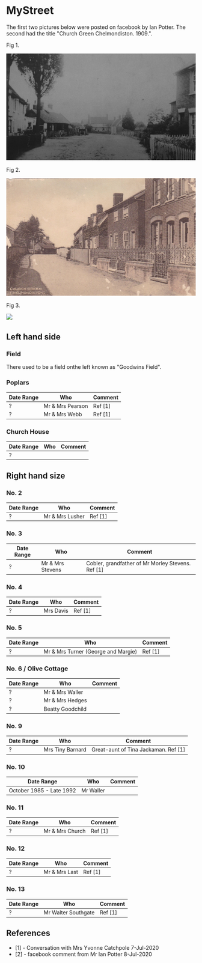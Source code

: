 # MyStreet

The first two pictures below were posted on facebook by Ian Potter. The second had the title "Church Green Chelmondiston. 1909.".
 
Fig 1.

<img src="https://github.com/MartinDavidWaller/MyStreet/blob/master/Pictures/ChurchGreenChurchEnd.jpg?sanitize=true&raw=true" /> 

Fig 2.

<img src="https://github.com/MartinDavidWaller/MyStreet/blob/master/Pictures/ChurchGreen.jpg?sanitize=true&raw=true" />

Fig 3.

<img src="https://github.com/MartinDavidWaller/MyStreet/blob/master/Pictures/TheGreen.jpg?sanitize=true&raw=true" />

## Left hand side

### Field

There used to be a field onthe left known as "Goodwins Field".

### Poplars

| Date Range | Who | Comment |
|------------|-----|---------|
| ? | Mr & Mrs Pearson | Ref [1] |
| ? | Mr & Mrs Webb | Ref [1] |

### Church House

| Date Range | Who | Comment |
|------------|-----|---------|
| ? |  | |

## Right hand size

### No. 2

| Date Range | Who | Comment |
|------------|-----|---------|
| ? | Mr & Mrs Lusher | Ref [1] |

### No. 3

| Date Range | Who | Comment |
|------------|-----|---------|
| ? | Mr & Mrs Stevens | Cobler, grandfather of Mr Morley Stevens. Ref [1] |

### No. 4

| Date Range | Who | Comment |
|------------|-----|---------|
| ? | Mrs Davis | Ref [1] |

### No. 5

| Date Range | Who | Comment |
|------------|-----|---------|
| ? | Mr & Mrs Turner (George and Margie) | Ref [1] |

### No. 6 / Olive Cottage

| Date Range | Who | Comment |
|------------|-----|---------|
| ? | Mr & Mrs Waller | |
| ? | Mr & Mrs Hedges | |
| ? | Beatty Goodchild | |

### No. 9

| Date Range | Who | Comment |
|------------|-----|---------|
| ? | Mrs Tiny Barnard | Great-aunt of Tina Jackaman. Ref [1] |

### No. 10

| Date Range | Who | Comment |
|------------|-----|---------|
| October 1985 - Late 1992 |  Mr Waller | |

### No. 11

| Date Range | Who | Comment |
|------------|-----|---------|
| ? |  Mr & Mrs Church | Ref [1] |

### No. 12

| Date Range | Who | Comment |
|------------|-----|---------|
| ? | Mr & Mrs Last | Ref [1] |

### No. 13

| Date Range | Who | Comment |
|------------|-----|---------|
| ? | Mr Walter Southgate | Ref [1] |

## References

* [1] - Conversation with Mrs Yvonne Catchpole 7-Jul-2020
* [2] - facebook comment from Mr Ian Potter 8-Jul-2020